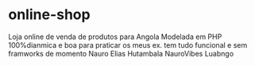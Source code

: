 # online-shop
Loja online de venda de produtos para Angola
Modelada em PHP
100%dianmica e boa para praticar os meus ex.
tem tudo funcional e sem framworks de momento
Nauro Elias Hutambala
NauroVibes
Luabngo
